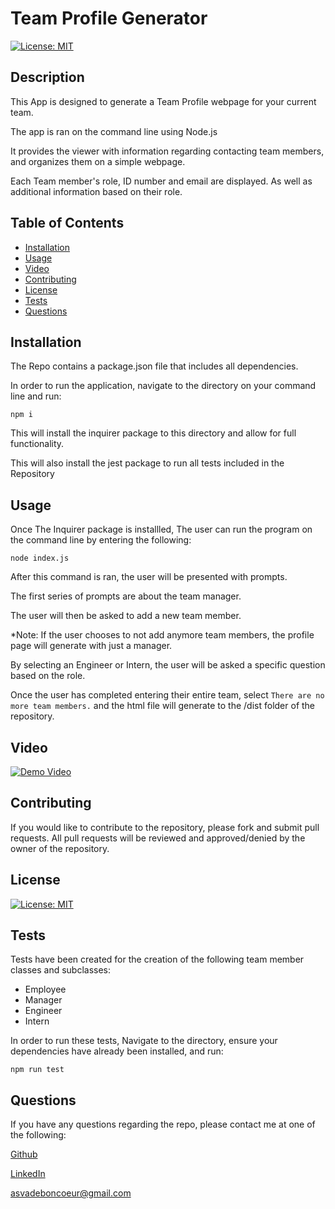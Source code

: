 # Team Profile Generator

[![License: MIT](https://img.shields.io/badge/License-MIT-blue)](https://opensource.org/licenses/MIT)


## Description

 This App is designed to generate a Team Profile webpage for your current team.

 The app is ran on the command line using Node.js

 It provides the viewer with information regarding contacting team members, and organizes them on a simple webpage.

 Each Team member's role, ID number and email are displayed. As well as additional information based on their role.

## Table of Contents

- [Installation](#installation)
- [Usage](#usage)
- [Video](#video)
- [Contributing](#contributing)
- [License](#license)
- [Tests](#test)
- [Questions](#questions)


## Installation

  The Repo contains a package.json file that includes all dependencies.

  In order to run the application, navigate to the directory on your command line and run: 
  
  ```
  npm i
  ```

  This will install the inquirer package to this directory and allow for full functionality.

  This will also install the jest package to run all tests included in the Repository


## Usage

Once The Inquirer package is installled, The user can run the program on the command line by entering the following:

```
node index.js
```

After this command is ran, the user will be presented with prompts. 

The first series of prompts are about the team manager.

The user will then be asked to add a new team member.

*Note: If the user chooses to not add anymore team members, the profile page will generate with just a manager.

By selecting an Engineer or Intern, the user will be asked a specific question based on the role.

Once the user has completed entering their entire team, select `There are no more team members.` and the html file will generate to the /dist folder of the repository.



## Video

[![Demo Video](https://img.youtube.com/vi/6rX_Z5B0xKQ/0.jpg)](https://www.youtube.com/watch?v=6rX_Z5B0xKQ)


## Contributing 

If you would like to contribute to the repository, please fork and submit pull requests. All pull requests will be reviewed and approved/denied by the owner of the repository.


## License

[![License: MIT](https://img.shields.io/badge/License-MIT-blue)](https://opensource.org/licenses/MIT)



## Tests

Tests have been created for the creation of the following team member classes and subclasses:
- Employee
- Manager
- Engineer
- Intern

In order to run these tests, Navigate to the directory, ensure your dependencies have already been installed, and run:

```
npm run test
```



## Questions

  If you have any questions regarding the repo, please contact me at one of the following:
    
  [Github](https://github.com/Alexva397)

  [LinkedIn](https://www.linkedin.com/in/alexander-vadeboncoeur-287039aa/)

  [asvadeboncoeur@gmail.com](mailto:asvadeboncoeur@gmail.com)
